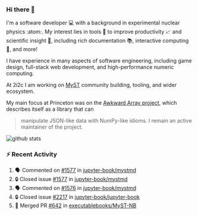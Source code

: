 ### Hi there 👋 

I'm a software developer 💻 with a background in experimental nuclear physics :atom:. My interest lies in tools :wrench: to improve productivity :chart_with_upwards_trend: and scientific insight :telescope:, including rich documentation 📚, interactive computing 🧮, and more! 

I have experience in many aspects of software engineering, including game design, full-stack web development, and high-performance numeric computing. 

At 2i2c I am working on [MyST](https://github.com/jupyter-book/mystmd) community building, tooling, and wider ecosystem. 

My main focus at Princeton was on the [Awkward Array project](awkward-array.org/), which describes itself as a library that can 
> manipulate JSON-like data with NumPy-like idioms. I remain an active maintainer of the project. 

![github stats](https://github-readme-stats.vercel.app/api?username=agoose77&show_icons=true&hide_rank=true&hide_title=true&bg_color=30,e76445,904e95&text_color=efe3ec&icon_color=efe3ec)
<!--
**agoose77/agoose77** is a ✨ _special_ ✨ repository because its `README.md` (this file) appears on your GitHub profile.

Here are some ideas to get you started:

- 🔭 I’m currently working on ...
- 🌱 I’m currently learning ...
- 👯 I’m looking to collaborate on ...
- 🤔 I’m looking for help with ...
- 💬 Ask me about ...
- 📫 How to reach me: ...
- 😄 Pronouns: ...
- ⚡ Fun fact: ...
-->

### :zap: Recent Activity

<!--START_SECTION:activity-->
1. 🗣 Commented on [#1577](https://github.com/jupyter-book/mystmd/issues/1577#issuecomment-2408469462) in [jupyter-book/mystmd](https://github.com/jupyter-book/mystmd)
2. 🔒 Closed issue [#1577](https://github.com/jupyter-book/mystmd/issues/1577) in [jupyter-book/mystmd](https://github.com/jupyter-book/mystmd)
3. 🗣 Commented on [#1576](https://github.com/jupyter-book/mystmd/pull/1576#issuecomment-2404986251) in [jupyter-book/mystmd](https://github.com/jupyter-book/mystmd)
4. 🔒 Closed issue [#2217](https://github.com/jupyter-book/jupyter-book/issues/2217) in [jupyter-book/jupyter-book](https://github.com/jupyter-book/jupyter-book)
5. 🎉 Merged PR [#642](https://github.com/executablebooks/MyST-NB/pull/642) in [executablebooks/MyST-NB](https://github.com/executablebooks/MyST-NB)
<!--END_SECTION:activity-->
